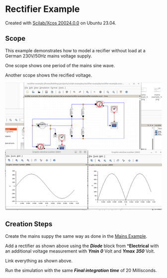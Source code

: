# Rectifier Example

Created with [Scilab/Xcos 20024.0.0](https://www.scilab.org/download/2024.0.0/scilab-2024.0.0.bin.x86_64-linux-gnu.tar.xz) on Ubuntu 23.04.



## Scope

This example demonstrates how to model a recifier without load at a German 230V/50Hz
mains voltage supply.

One scope shows one period of the mains sine wave.

Another scope shows the recified voltage. 

![Rectifier Example](./images/rectifier-example_1.png)

## Creation Steps

Create the mains suppy the same way as done in the [Mains Example](../mains-example/README.md).

Add a rectifier as shown above using the ***Diode*** block from ***Electrical** with
an additional voltage measurement with ***Ymin*** ***0*** Volt and ***Ymax*** ***350*** Volt.

Link everything as shown above.

Run the simulation with the same ***Final integration time*** of 20 Millisconds.

